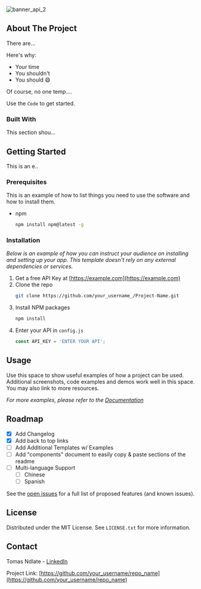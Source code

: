 ![banner_api_2](https://github.com/tomasndlate/community-thread-api/assets/79701397/4f19ee2c-6e28-44e6-b8e4-0e8a10e3501d)

<!-- ABOUT THE PROJECT -->
## About The Project

There are...

Here's why:
* Your time
* You shouldn't
* You should  :smile:

Of course, no one temp....

Use the `Code` to get started.

<!-- ABOUT THE PROJECT -->
### Built With

This section shou...

<!-- GETTING STARTED -->
## Getting Started

This is an e..

### Prerequisites

This is an example of how to list things you need to use the software and how to install them.
* npm
  ```sh
  npm install npm@latest -g
  ```

### Installation

_Below is an example of how you can instruct your audience on installing and setting up your app. This template doesn't rely on any external dependencies or services._

1. Get a free API Key at [https://example.com](https://example.com)
2. Clone the repo
   ```sh
   git clone https://github.com/your_username_/Project-Name.git
   ```
3. Install NPM packages
   ```sh
   npm install
   ```
4. Enter your API in `config.js`
   ```js
   const API_KEY = 'ENTER YOUR API';
   ```

<!-- USAGE EXAMPLES -->
## Usage

Use this space to show useful examples of how a project can be used. Additional screenshots, code examples and demos work well in this space. You may also link to more resources.

_For more examples, please refer to the [Documentation](https://example.com)_


<!-- ROADMAP -->
## Roadmap

- [x] Add Changelog
- [x] Add back to top links
- [ ] Add Additional Templates w/ Examples
- [ ] Add "components" document to easily copy & paste sections of the readme
- [ ] Multi-language Support
    - [ ] Chinese
    - [ ] Spanish

See the [open issues](https://github.com/othneildrew/Best-README-Template/issues) for a full list of proposed features (and known issues).


<!-- LICENSE -->
## License

Distributed under the MIT License. See `LICENSE.txt` for more information.


<!-- CONTACT -->
## Contact

Tomas Ndlate - [LinkedIn](https://www.linkedin.com/in/tomasndlate/)

Project Link: [https://github.com/your_username/repo_name](https://github.com/your_username/repo_name)


<!-- MARKDOWN LINKS & IMAGES -->
[variable]: https://example.com
